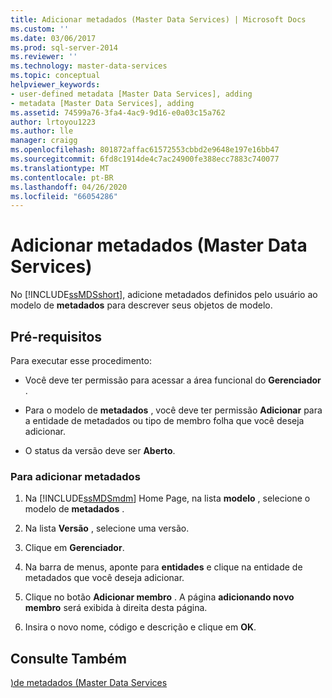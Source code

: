 ```yaml
---
title: Adicionar metadados (Master Data Services) | Microsoft Docs
ms.custom: ''
ms.date: 03/06/2017
ms.prod: sql-server-2014
ms.reviewer: ''
ms.technology: master-data-services
ms.topic: conceptual
helpviewer_keywords:
- user-defined metadata [Master Data Services], adding
- metadata [Master Data Services], adding
ms.assetid: 74599a76-3fa4-4ac9-9d16-e0a03c15a762
author: lrtoyou1223
ms.author: lle
manager: craigg
ms.openlocfilehash: 801872affac61572553cbbd2e9648e197e16bb47
ms.sourcegitcommit: 6fd8c1914de4c7ac24900fe388ecc7883c740077
ms.translationtype: MT
ms.contentlocale: pt-BR
ms.lasthandoff: 04/26/2020
ms.locfileid: "66054286"
---
```

# <a name="add-metadata-master-data-services"></a>Adicionar metadados (Master Data Services)
  No [!INCLUDE[ssMDSshort](../includes/ssmdsshort-md.md)], adicione metadados definidos pelo usuário ao modelo de **metadados** para descrever seus objetos de modelo.  
  
## <a name="prerequisites"></a>Pré-requisitos  
 Para executar esse procedimento:  
  
-   Você deve ter permissão para acessar a área funcional do **Gerenciador** .  
  
-   Para o modelo de **metadados** , você deve ter permissão **Adicionar** para a entidade de metadados ou tipo de membro folha que você deseja adicionar.  
  
-   O status da versão deve ser **Aberto**.  
  
### <a name="to-add-metadata"></a>Para adicionar metadados  
  
1.  Na [!INCLUDE[ssMDSmdm](../includes/ssmdsmdm-md.md)] Home Page, na lista **modelo** , selecione o modelo de **metadados** .  
  
2.  Na lista **Versão** , selecione uma versão.  
  
3.  Clique em **Gerenciador**.  
  
4.  Na barra de menus, aponte para **entidades** e clique na entidade de metadados que você deseja adicionar.  
  
5.  Clique no botão **Adicionar membro** . A página **adicionando novo membro** será exibida à direita desta página.  
  
6.  Insira o novo nome, código e descrição e clique em **OK**.  
  
## <a name="see-also"></a>Consulte Também  
 [&#41;de metadados &#40;Master Data Services](metadata-master-data-services.md)  
  
  

